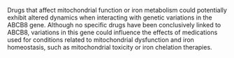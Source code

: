 Drugs that affect mitochondrial function or iron metabolism could potentially exhibit altered dynamics when interacting with genetic variations in the ABCB8 gene. Although no specific drugs have been conclusively linked to ABCB8, variations in this gene could influence the effects of medications used for conditions related to mitochondrial dysfunction and iron homeostasis, such as mitochondrial toxicity or iron chelation therapies.